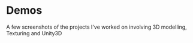 # Demos
A few screenshots of the projects I've worked on involving 3D modelling, Texturing and Unity3D 
